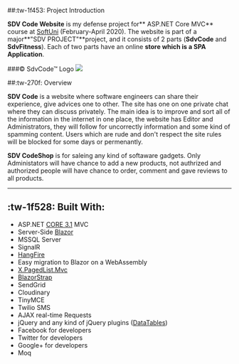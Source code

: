 ##:tw-1f453: Project Introduction

**SDV Code Website** is my defense project for** ASP.NET Core MVC** course at [SoftUni](https://softuni.bg/ "SoftUni") (February-April 2020). The website is part of a major**"SDV PROJECT"**project, and it consists of 2 parts (**SdvCode** and **SdvFitness**). Each of two parts have an online **store which is a SPA Application**.

###&copy; SdvCode&trade; Logo
![](https://res.cloudinary.com/dvlw1ehpa/image/upload/v1587571752/SDV_Logo_yjizy9.png)

##:tw-270f: Overview

**SDV Code** is a website where software engineers can share their experience, give advices one to other. The site has one on one private chat where they can discuss privately. The main idea is to improve and sort all of the information in the internet in one place, the website has Editor and Administrators, they will follow for uncorrectly information and some kind of spamming content. Users which are rude and don't respect the site rules will be blocked for some days or permenantly.

**SDV CodeShop** is for saleing any kind of softaware gadgets. Only Administators will have chance to add a new products, not authrized and authorized people will have chance to order, comment and gave reviews to all products.

------------

## :tw-1f528: Built With:
- ASP.NET [CORE 3.1](https://dotnet.microsoft.com/download/dotnet-core/3.1 "CORE 3.1") MVC
- Server-Side [Blazor](https://dotnet.microsoft.com/apps/aspnet/web-apps/blazor "Blazor")
- MSSQL Server
- SignalR
- [HangFire](https://www.hangfire.io/ "HangFire")
- Easy migration to Blazor on a WebAssembly
- [X.PagedList.Mvc](https://www.nuget.org/packages/X.PagedList.Mvc/ "X.PagedList.Mvc")
- [BlazorStrap](https://blazorstrap.io/ "BlazorStrap")
- SendGrid
- Cloudinary
- TinyMCE
- Twilio SMS
- AJAX real-time Requests
- jQuery and any kind of jQuery plugins ([DataTables](https://datatables.net/ "DataTables"))
- Facebook for developers
- Twitter for developers
- Google+ for developers
- Moq